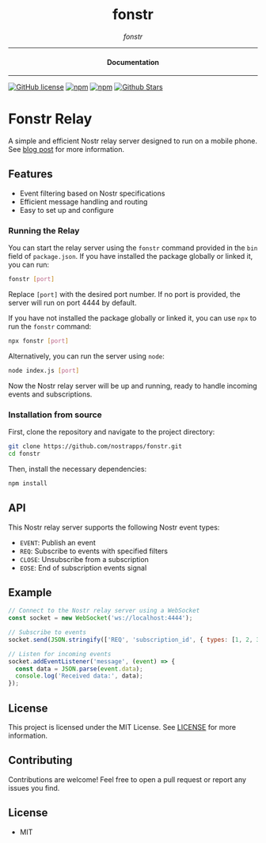 

<div align="center">  
  <h1>fonstr</h1>
</div>

<div align="center">  
<i>fonstr</i>
</div>

---

<div align="center">
<h4>Documentation</h4>
</div>

---

[![GitHub license](https://img.shields.io/badge/license-MIT-blue.svg)](https://github.com/nostrapps/fonstr/blob/gh-pages/LICENSE)
[![npm](https://img.shields.io/npm/v/fonstr)](https://npmjs.com/package/fonstr)
[![npm](https://img.shields.io/npm/dw/fonstr.svg)](https://npmjs.com/package/fonstr)
[![Github Stars](https://img.shields.io/github/stars/nostrapps/fonstr.svg)](https://github.com/nostrapps/fonstr/)


# Fonstr Relay

A simple and efficient Nostr relay server designed to run on a mobile phone.  See [blog post](https://dev.to/melvincarvalho/run-a-nostr-relay-on-your-phone-with-termux-and-fonstr-4cmg) for more information.

## Features

- Event filtering based on Nostr specifications
- Efficient message handling and routing
- Easy to set up and configure



### Running the Relay

You can start the relay server using the `fonstr` command provided in the `bin` field of `package.json`. If you have installed the package globally or linked it, you can run:

```bash
fonstr [port]
```

Replace `[port]` with the desired port number. If no port is provided, the server will run on port 4444 by default.

If you have not installed the package globally or linked it, you can use `npx` to run the `fonstr` command:

```bash
npx fonstr [port]
```

Alternatively, you can run the server using `node`:

```bash
node index.js [port]
```

Now the Nostr relay server will be up and running, ready to handle incoming events and subscriptions.

### Installation from source

First, clone the repository and navigate to the project directory:

```bash
git clone https://github.com/nostrapps/fonstr.git
cd fonstr
```

Then, install the necessary dependencies:

```bash
npm install
```


## API

This Nostr relay server supports the following Nostr event types:

- `EVENT`: Publish an event
- `REQ`: Subscribe to events with specified filters
- `CLOSE`: Unsubscribe from a subscription
- `EOSE`: End of subscription events signal

## Example

```javascript
// Connect to the Nostr relay server using a WebSocket
const socket = new WebSocket('ws://localhost:4444');

// Subscribe to events
socket.send(JSON.stringify(['REQ', 'subscription_id', { types: [1, 2, 3], kind: 1 }]));

// Listen for incoming events
socket.addEventListener('message', (event) => {
  const data = JSON.parse(event.data);
  console.log('Received data:', data);
});
```

## License

This project is licensed under the MIT License. See [LICENSE](LICENSE) for more information.

## Contributing

Contributions are welcome! Feel free to open a pull request or report any issues you find.

## License

- MIT
